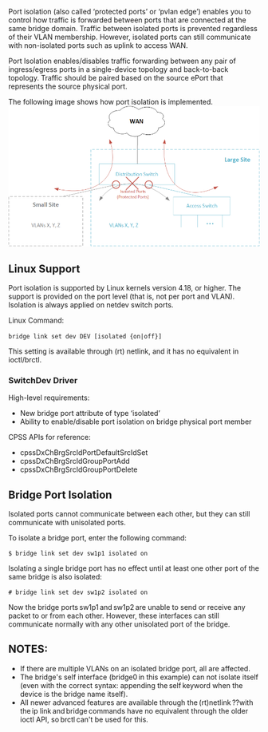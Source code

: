 Port isolation (also called ‘protected ports’ or ‘pvlan edge’) enables you to control how traffic is forwarded between ports that are connected at the same bridge domain. Traffic between isolated ports is prevented regardless of their VLAN membership. However, isolated ports can still communicate with non-isolated ports such as uplink to access WAN.  

Port Isolation enables/disables traffic forwarding between any pair of ingress/egress ports in a single-device topology and back-to-back topology. Traffic should be paired based on the source ePort that represents the source physical port.

The following image shows how port isolation is implemented.
![Port Isolation Overview](images/port_isolation_overview.png)

## Linux Support
Port isolation is supported by Linux kernels version 4.18, or higher. The support is provided on the port level (that is, not per port and VLAN). Isolation is always applied on netdev switch ports.

Linux Command:

`bridge link set dev DEV [isolated {on|off}]`

This setting is available through (rt) netlink, and it has no equivalent in ioctl/brctl.

### SwitchDev Driver

High-level requirements:
* New bridge port attribute of type ‘isolated’
* Ability to enable/disable port isolation on bridge physical port member

CPSS APIs for reference:
* cpssDxChBrgSrcIdPortDefaultSrcIdSet
* cpssDxChBrgSrcIdGroupPortAdd
* cpssDxChBrgSrcIdGroupPortDelete

## Bridge Port Isolation

Isolated ports cannot communicate between each other, but they can still communicate with unisolated ports.

To isolate a bridge port, enter the following command: 
```
$ bridge link set dev sw1p1 isolated on 
```
Isolating a single bridge port has no effect until at least one other port of the same bridge is also isolated: 
```
# bridge link set dev sw1p2 isolated on 
```
Now the bridge ports sw1p1 and sw1p2 are unable to send or receive any packet to or from each other. However, these interfaces can still communicate normally with any other unisolated port of the bridge. 

## NOTES: 
* If there are multiple VLANs on an isolated bridge port, all are affected.
* The bridge's self interface (bridge0 in this example) can not isolate itself (even with the correct syntax: appending the self keyword when the device is the bridge name itself).
* All newer advanced features are available through the (rt)netlink ??with the ip link and bridge commands have no equivalent through the older ioctl API, so brctl can't be used for this. 
